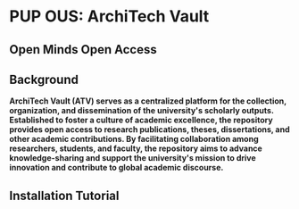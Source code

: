 # PUP OUS: ArchiTech Vault
## Open Minds Open Access

## Background
**ArchiTech Vault (ATV) serves as a centralized platform for the collection, organization, and dissemination of the university's scholarly outputs. Established to foster a culture of academic excellence, the repository provides open access to research publications, theses, dissertations, and other academic contributions. By facilitating collaboration among researchers, students, and faculty, the repository aims to advance knowledge-sharing and support the university's mission to drive innovation and contribute to global academic discourse.**


## Installation Tutorial
